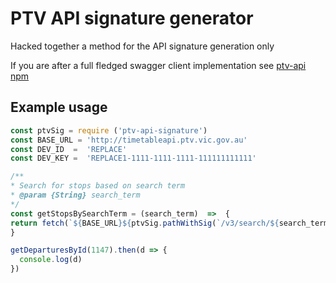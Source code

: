 # PTV API signature generator

  Hacked together a method for the API signature generation only

If you are after a full fledged swagger client implementation see [ptv-api npm](https://www.npmjs.com/package/ptv-api)


## Example usage

```javascript
const ptvSig = require ('ptv-api-signature')
const BASE_URL = 'http://timetableapi.ptv.vic.gov.au'
const DEV_ID  =  'REPLACE'
const DEV_KEY =  'REPLACE1-1111-1111-1111-111111111111'

/**
* Search for stops based on search term
* @param {String} search_term
*/
const getStopsBySearchTerm = (search_term)  =>  {
return fetch(`${BASE_URL}${ptvSig.pathWithSig(`/v3/search/${search_term.toLowerCase()}`,  [{ name:  'route_types', value:  '0'  }], DEV_ID, DEV_KEY)}`).then(res  =>  res.json())
}

getDeparturesById(1147).then(d => {
  console.log(d)
})

```

